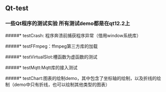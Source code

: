 ## Qt-test
### 一些Qt程序的测试实验 所有测试demo都是在qt12.2上

#####* testCrash: 程序奔溃前捕获程序异常（借用window系统库）

#####* testFFmpeg：ffmpeg第三方库的加载

#####* testVirtualSlot:槽函数为虚函数的测试

#####* testMqtt:Mqtt库的接入测试

#####* testChart:图表的绘制demo，其中包含了坐标轴的绘制，以及折线的绘制（demo中只有折线，也可以绘制其他类型的图表）
